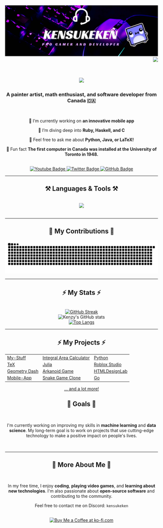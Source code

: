 ![banner](https://github.com/Kensukeken/Kensukeken/blob/main/imgs/banner.jpg)
<img align="right" src="https://visitor-badge.laobi.icu/badge?page_id=salesp07.Kensukeken" />
<img src="https://komarev.com/ghpvc/?username=Kensukeken&style=flat-square&color=blue" alt=""/>

<h1 align="center">
  <img src="https://readme-typing-svg.herokuapp.com/?font=Righteous&size=35&center=true&vCenter=true&width=500&height=70&duration=4000&color=5c4c73&lines=Hi+There!+👋;+I'm+Kensukeken!+:D;" />
</h1>

<h3 align="center">A painter artist, math enthusiast, and software developer from Canada 🇨🇦</h3>


<br/>

<div align="center">

🔭 I’m currently working on **an innovative mobile app**

🌱 I’m diving deep into **Ruby, Haskell, and C**

💬 Feel free to ask me about **Python, Java, or LaTeX!**

  🍁 Fun fact **The first computer in Canada was installed at the University of Toronto in 1948.**
  
 </div>

<br/>

<div align="center" id="badges">
  <a href="https://www.youtube.com/channel/UCBvJDLAaRQ80NCJIASY51bg">
    <img src="https://img.shields.io/badge/YouTube-red?style=for-the-badge&logo=youtube&logoColor=white" alt="Youtube Badge"/>
  </a>
  <a href="https://twitter.com/Kensukeken_">
    <img src="https://img.shields.io/badge/Twitter-blue?style=for-the-badge&logo=twitter&logoColor=white" alt="Twitter Badge"/>
  </a>
  <a href="https://kensukeken.github.io/">
    <img src="https://img.shields.io/badge/GitHub-black?style=for-the-badge&logo=github&logoColor=black" alt="GitHub Badge"/> 
  </a>
</div>

 <hr/>
 
<h2 align="center">⚒️ Languages & Tools ⚒️</h2>
<br/>
<div align="center">
  <div align="center">
    <img src="https://skillicons.dev/icons?i=latex,python,cpp,java,julia,cs,css,html,javascript,tailwind,react,go,haskell,php,lua,matlab,mysql,ruby,linux,ubuntu,nodejs,npm,gradle,obsidian,git,github,discord,redux,vscode,vim,intellij,android" />
  </div>
  </div>
</div>
  </div>

<br/>
<hr/>

<div align="center">
  <h2>🐍 My Contributions 🐍</h2>
  <div align="center">
    <img src="https://raw.githubusercontent.com/Kensukeken/Kensukeken/cb581a350c1f49e116690738dd1b5f7325285896/kensukeken.svg" alt="Contributions"/>
  </div>
  <hr/>


<h2 align="center">⚡ My Stats ⚡</h2>
<br>
<div align=center>
  <div align="center">
    <a href="https://git.io/streak-stats">
      <img src="https://github-readme-streak-stats.herokuapp.com?user=Kensukeken&theme=material-palenight" alt="GitHub Streak" />
    </a>
    <br>
    <img src="https://github-readme-stats.vercel.app/api?username=Kensukeken&show_icons=true&theme=material-palenight" alt="Kenzy's GitHub stats" />
    <br>
    <a href="https://github.com/anuraghazra/github-readme-stats">
      <img src="https://github-readme-stats.vercel.app/api/top-langs/?username=Kensukeken&layout=donut-vertical&theme=material-palenight" alt="Top Langs" />
    </a>
  </div>

<hr/>

<h2 align="center">⚡ My Projects ⚡</h2>

<div align="center">
  <table>
    <tr>
      <td><a href="https://github.com/Kensukeken/Kensukeken">My-Stuff</a></td>
      <td><a href="https://github.com/Kensukeken/Integral-Area-Calculator">Integral Area Calculator</a></td>
      <td><a href="https://github.com/Kensukeken/Python">Python</a></td>
    </tr>
    <tr>
      <td><a href="https://github.com/Kensukeken/TeX">TeX</a></td>
      <td><a href="https://github.com/Kensukeken/Julia">Julia</a></td>
      <td><a href="https://github.com/Kensukeken/Roblox-Studio">Roblox Studio</a></td>
    </tr>
    <tr>
      <td><a href="https://github.com/Kensukeken/Geometry-Dash">Geometry Dash</a></td>
      <td><a href="https://github.com/Kensukeken/Arkanoid-Game">Arkanoid Game</a></td>
      <td><a href="https://github.com/Kensukeken/HTMLDesignLab">HTMLDesignLab</a></td>
    </tr>
    <tr>
      <td><a href="https://github.com/Kensukeken/Mobile-App">Mobile-App</a></td>
      <td><a href="https://github.com/Kensukeken/Snake-Game-Clone">Snake Game Clone</a></td>
      <td><a href="https://github.com/Kensukeken/Go">Go</a></td>
    </tr>
  </table>
   <p><a href="https://github.com/Kensukeken?tab=repositories">... and a lot more!</a></p>
</div>


<h2 align="center">🎯 Goals 🎯</h2>
<br/>
<div align="center">

  I'm currently working on improving my skills in **machine learning** and **data science**. My long-term goal is to work on projects that use cutting-edge technology to make a positive impact on people's lives.

</div>

<br/>
<hr/>

<h2 align="center">🌟 More About Me 🌟</h2>
<br/>
<div align="center">

  In my free time, I enjoy **coding**, **playing video games**, and **learning about new technologies**. I'm also passionate about **open-source software** and contributing to the community. <br/>
  
  Feel free to contact me on Discord: `kensukeken`
</div>

<br/>
<div align="center">
  <a href='https://ko-fi.com/kensukeken' target='_blank'>
    <img height='64' style='border:0px;height:64px;' src='https://storage.ko-fi.com/cdn/kofi1.png?v=3' border='0' alt='Buy Me a Coffee at ko-fi.com' />
  </a>
</div>
</div>

<br/>
